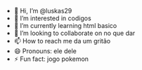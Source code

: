 - 👋 Hi, I’m @luskas29
- 👀 I’m interested in codigos
- 🌱 I’m currently learning html basico
- 💞️ I’m looking to collaborate on no que dar
- 📫 How to reach me da um gritão
- 😄 Pronouns: ele dele
- ⚡ Fun fact: jogo pokemon

<!---
luskas29/luskas29 is a ✨ special ✨ repository because its `README.md` (this file) appears on your GitHub profile.
You can click the Preview link to take a look at your changes.
--->
